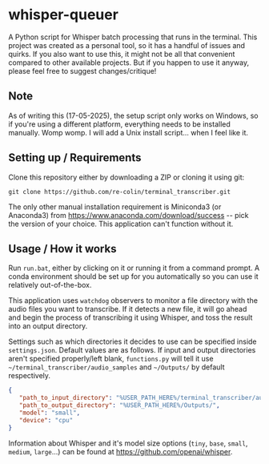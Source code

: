 # whisper-queuer
A Python script for Whisper batch processing that runs in the terminal.
This project was created as a personal tool, so it has a handful of issues and quirks. If you also want to use this, it might not be all that convenient compared to other available projects. But if you happen to use it anyway, please feel free to suggest changes/critique!

## Note
As of writing this (17-05-2025), the setup script only works on Windows, so if you're using a different platform, everything needs to be installed manually. Womp womp. I will add a Unix install script... when I feel like it.

## Setting up / Requirements
Clone this repository either by downloading a ZIP or cloning it using git:

~~~ shell
git clone https://github.com/re-colin/terminal_transcriber.git
~~~

The only other manual installation requirement is Miniconda3 (or Anaconda3) from https://www.anaconda.com/download/success -- pick the version of your choice. This application can't function without it.

## Usage / How it works
Run `run.bat`, either by clicking on it or running it from a command prompt. A conda environment should be set up for you automatically so you can use it relatively out-of-the-box.

This application uses `watchdog` observers to monitor a file directory with the audio files you want to transcribe. If it detects a new file, it will go ahead and begin the process of transcribing it using Whisper, and toss the result into an output directory.

Settings such as which directories it decides to use can be specified inside `settings.json`. Default values are as follows. If input and output directories aren't specified properly/left blank, `functions.py` will tell it use `~/terminal_transcriber/audio_samples` and `~/Outputs/` by default respectively.

~~~ json
{
   "path_to_input_directory": "%USER_PATH_HERE%/terminal_transcriber/audio_samples/",
   "path_to_output_directory": "%USER_PATH_HERE%/Outputs/",
   "model": "small",
   "device": "cpu"
}
~~~

Information about Whisper and it's model size options (`tiny`, `base`, `small`, `medium`, `large`...) can be found at https://github.com/openai/whisper.
